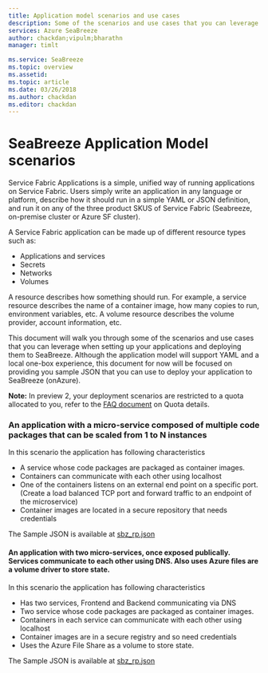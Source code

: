 ```yaml
---
title: Application model scenarios and use cases
description: Some of the scenarios and use cases that you can leverage application model for
services: Azure SeaBreeze
author: chackdan;vipulm;bharathn
manager: timlt

ms.service: SeaBreeze
ms.topic: overview
ms.assetid:
ms.topic: article
ms.date: 03/26/2018
ms.author: chackdan
ms.editor: chackdan
---
```


# SeaBreeze Application Model scenarios 

Service Fabric Applications is a simple, unified way of running applications on Service Fabric. Users simply write an application in any language or platform, describe how it should run in a simple YAML or JSON definition, and run it on any of the three product SKUS of Service Fabric (Seabreeze, on-premise cluster or Azure SF cluster).

A Service Fabric application can be made up of different resource types such as:

- 	Applications and services
- 	Secrets 
- 	Networks
- 	Volumes

A resource describes how something should run. For example, a service resource describes the name of a container image, how many copies to run, environment variables, etc. A volume resource describes the volume provider, account information, etc. 

This document will walk you through some of the scenarios and use cases that you can leverage when setting up your applications and deploying them to SeaBreeze. Although the application model will 
support YAML and a local one-box experience, this document for now will be focused on providing you sample JSON that you can use to deploy your application to SeaBreeze (onAzure). 

**Note:** In preview 2, your deployment scenarios are restricted to a quota allocated to you, refer to the [FAQ document](./docs/conceptual-docs/FAQ-and-KnownIssues.md) on Quota details.


### An application with a micro-service composed of multiple code packages that can be scaled from 1 to N instances
 

In this scenario the application has following characteristics 


- A service whose code packages are packaged as container images.
- Containers can communicate with each other using localhost
- One of the containers listens on an external end point on a specific port.(Create a load balanced TCP port and forward traffic to an endpoint of the microservice)
- Container images are located in a secure repository that needs credentials

The Sample JSON is available at [sbz_rp.json](./application-model-scenario-examples/1.3/sbz_rp.json)

####  An application with two micro-services, once exposed publically. Services communicate to each other using DNS. Also uses Azure files are a volume driver to store state.

In this scenario the application has following characteristics 


- Has two services, Frontend and Backend communicating via DNS
- Two service whose code packages are packaged as container images.
- Containers in each service can communicate with each other using localhost
- Container images are in a secure registry and so need credentials
- Uses the Azure File Share as a volume to store state.

The Sample JSON is available at [sbz_rp.json](./application-model-scenario-examples/2.1/sbz_rp.json)



<!-- Images -->
[SeaBreeze-01]: ./media/overview/SeaBreeze.PNG
[Milestones]: ./media/overview/Milestones.PNG


